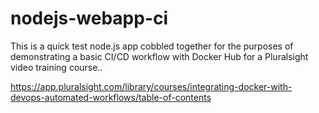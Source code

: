 # nodejs-webapp-ci

This is a quick test node.js app cobbled together for the purposes of demonstrating a basic CI/CD workflow with Docker Hub for a Pluralsight video training course..

https://app.pluralsight.com/library/courses/integrating-docker-with-devops-automated-workflows/table-of-contents
